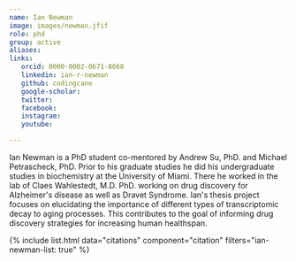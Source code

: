 ```yaml
---
name: Ian Newman
image: images/newman.jfif
role: phd
group: active
aliases:
links:
   orcid: 0000-0002-0671-8668
   linkedin: ian-r-newman
   github: codingcane
   google-scholar:
   twitter:
   facebook:
   instagram: 
   youtube:

---
```


Ian Newman is a PhD student co-mentored by Andrew Su, PhD. and Michael Petrascheck, PhD.
Prior to his graduate studies he did his undergraduate studies in biochemistry at the University of Miami.
There he worked in the lab of Claes Wahlestedt, M.D. PhD. working on drug discovery for Alzheimer's disease as well as Dravet Syndrome.
Ian's thesis project focuses on elucidating the importance of different types of transcriptomic decay to aging processes.
This contributes to the goal of informing drug discovery strategies for increasing human healthspan.



{% include list.html data="citations" component="citation" filters="ian-newman-list: true" %}
